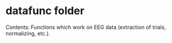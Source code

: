 # datafunc folder
Contents: Functions which work on EEG data (extraction of trials, normalizing, etc.).
